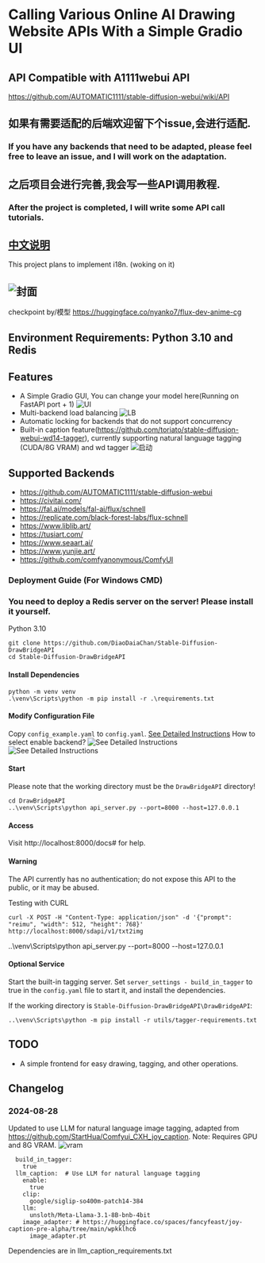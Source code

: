 # Calling Various Online AI Drawing Website APIs With a Simple Gradio UI

## API Compatible with A1111webui API

https://github.com/AUTOMATIC1111/stable-diffusion-webui/wiki/API

## 如果有需要适配的后端欢迎留下个issue,会进行适配.
### If you have any backends that need to be adapted, please feel free to leave an issue, and I will work on the adaptation.
## 之后项目会进行完善,我会写一些API调用教程.
### After the project is completed, I will write some API call tutorials.

## [中文说明](README_ZH.md)
This project plans to implement i18n. (woking on it)
## ![封面](images/cover.png)
checkpoint by/模型 https://huggingface.co/nyanko7/flux-dev-anime-cg

## Environment Requirements: Python 3.10 and Redis

## Features
- A Simple Gradio GUI, You can change your model here(Running on FastAPI port + 1)
![UI](images/gradio.png)
- Multi-backend load balancing
![LB](images/posting.png)
- Automatic locking for backends that do not support concurrency
- Built-in caption feature(https://github.com/toriato/stable-diffusion-webui-wd14-tagger), currently supporting natural language tagging (CUDA/8G VRAM) and wd tagger
![启动](images/caption.png)

## Supported Backends
- https://github.com/AUTOMATIC1111/stable-diffusion-webui
- https://civitai.com/
- https://fal.ai/models/fal-ai/flux/schnell
- https://replicate.com/black-forest-labs/flux-schnell
- https://www.liblib.art/
- https://tusiart.com/
- https://www.seaart.ai/
- https://www.yunjie.art/
- https://github.com/comfyanonymous/ComfyUI

### Deployment Guide (For Windows CMD)
### You need to deploy a Redis server on the server! Please install it yourself.

Python 3.10
```
git clone https://github.com/DiaoDaiaChan/Stable-Diffusion-DrawBridgeAPI
cd Stable-Diffusion-DrawBridgeAPI
```

#### Install Dependencies
```
python -m venv venv
.\venv\Scripts\python -m pip install -r .\requirements.txt
```

#### Modify Configuration File
Copy `config_example.yaml` to `config.yaml`.
[See Detailed Instructions](DrawBridgeAPI/config_example.yaml)
How to select enable backend?
![See Detailed Instructions](images/how_to_enable_backend1.png)
![See Detailed Instructions](images/how_to_enable_backend2.png)
#### Start
Please note that the working directory must be the `DrawBridgeAPI` directory!
```
cd DrawBridgeAPI
..\venv\Scripts\python api_server.py --port=8000 --host=127.0.0.1
```

#### Access
Visit http://localhost:8000/docs# for help.

#### Warning
The API currently has no authentication; do not expose this API to the public, or it may be abused.

Testing with CURL
```
curl -X POST -H "Content-Type: application/json" -d '{"prompt": "reimu", "width": 512, "height": 768}' http://localhost:8000/sdapi/v1/txt2img
```
..\venv\Scripts\python api_server.py --port=8000 --host=127.0.0.1

#### Optional Service
Start the built-in tagging server.
Set `server_settings - build_in_tagger` to true in the `config.yaml` file to start it, and install the dependencies.

If the working directory is `Stable-Diffusion-DrawBridgeAPI\DrawBridgeAPI`:
```
..\venv\Scripts\python -m pip install -r utils/tagger-requirements.txt
```
## TODO
- A simple frontend for easy drawing, tagging, and other operations.
## Changelog

### 2024-08-28
Updated to use LLM for natural language image tagging, adapted from https://github.com/StartHua/Comfyui_CXH_joy_caption.
Note: Requires GPU and 8G VRAM.
![vram](images/working.png)
```angular2html
  build_in_tagger:
    true
  llm_caption:  # Use LLM for natural language tagging
    enable:
      true
    clip:
      google/siglip-so400m-patch14-384
    llm:
      unsloth/Meta-Llama-3.1-8B-bnb-4bit
    image_adapter: # https://huggingface.co/spaces/fancyfeast/joy-caption-pre-alpha/tree/main/wpkklhc6
      image_adapter.pt
```
Dependencies are in llm_caption_requirements.txt